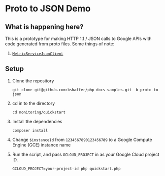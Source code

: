 # Proto to JSON Demo

## What is happening here?

This is a prototype for making HTTP 1.1 / JSON calls to Google APIs with code generated from
proto files. Some things of note:

1. [`MetricServiceJsonClient`](https://github.com/bshaffer/google-cloud-php/pull/1)

## Setup

1. Clone the repository
    ```
    git clone git@github.com:bshaffer/php-docs-samples.git -b proto-to-json
    ```

2. cd in to the directory
    ```
    cd monitoring/quickstart
    ```

3. Install the dependencies
    ```
    composer install
    ```

4. Change `$instanceId` from `1234567890123456789` to a Google Compute Engine (GCE)
   instance name

5. Run the script, and pass `GCLOUD_PROJECT` in as your Google Cloud project ID.
    ```
    GCLOUD_PROJECT=your-project-id php quickstart.php
    ```
